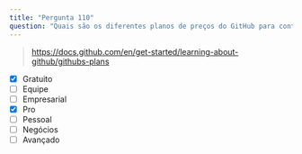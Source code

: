 ```yaml
---
title: "Pergunta 110"
question: "Quais são os diferentes planos de preços do GitHub para contas pessoais? (Selecione dois)"
---
```



> https://docs.github.com/en/get-started/learning-about-github/githubs-plans
- [x] Gratuito
- [ ] Equipe
- [ ] Empresarial
- [x] Pro
- [ ] Pessoal
- [ ] Negócios
- [ ] Avançado
